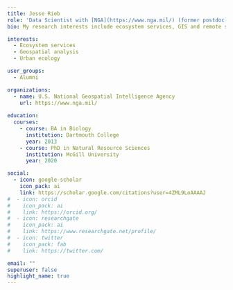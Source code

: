 ```yaml
---
title: Jesse Rieb
role: 'Data Scientist with [NGA](https://www.nga.mil/) (former postdoc)'
bio: My research interests include ecosystem services, GIS and remote sensing, agricultural landscapes, modelling.

interests:
  - Ecosystem services
  - Geospatial analysis
  - Urban ecology

user_groups:
  - Alumni

organizations:
  - name: U.S. National Geospatial Intelligence Agency
    url: https://www.nga.mil/
    
education:
  courses:
    - course: BA in Biology
      institution: Dartmouth College
      year: 2013
    - course: PhD in Natural Resource Sciences
      institution: McGill University 
      year: 2020

social:
  - icon: google-scholar
    icon_pack: ai
    link: https://scholar.google.com/citations?user=4ZML9LoAAAAJ
#  - icon: orcid
#    icon_pack: ai
#    link: https://orcid.org/
#  - icon: researchgate
#    icon_pack: ai
#    link: https://www.researchgate.net/profile/
#  - icon: twitter
#    icon_pack: fab
#    link: https://twitter.com/

email: ""
superuser: false
highlight_name: true
--- 
```


